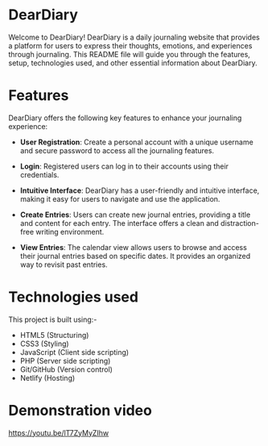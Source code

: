 # DearDiary

Welcome to DearDiary! DearDiary is a daily journaling website that provides a platform for users to express their thoughts, emotions, and experiences through journaling. This README file will guide you through the features, setup, technologies used, and other essential information about DearDiary.

# Features
DearDiary offers the following key features to enhance your journaling experience:

- **User Registration**: Create a personal account with a unique username and secure password to access all the journaling features.

- **Login**: Registered users can log in to their accounts using their credentials.

- **Intuitive Interface**: DearDiary has a user-friendly and intuitive interface, making it easy for users to navigate and use the application.

- **Create Entries**: Users can create new journal entries, providing a title and content for each entry. The interface offers a clean and distraction-free writing environment.

- **View Entries**: The calendar view allows users to browse and access their journal entries based on specific dates. It provides an organized way to revisit past entries.

# Technologies used
This project is built using:-  
 - HTML5 (Structuring)  
 - CSS3 (Styling)  
 - JavaScript (Client side scripting)  
 - PHP (Server side scripting)  
 - Git/GitHub (Version control)  
 - Netlify (Hosting)

# Demonstration video
https://youtu.be/lT7ZyMyZIhw
 
